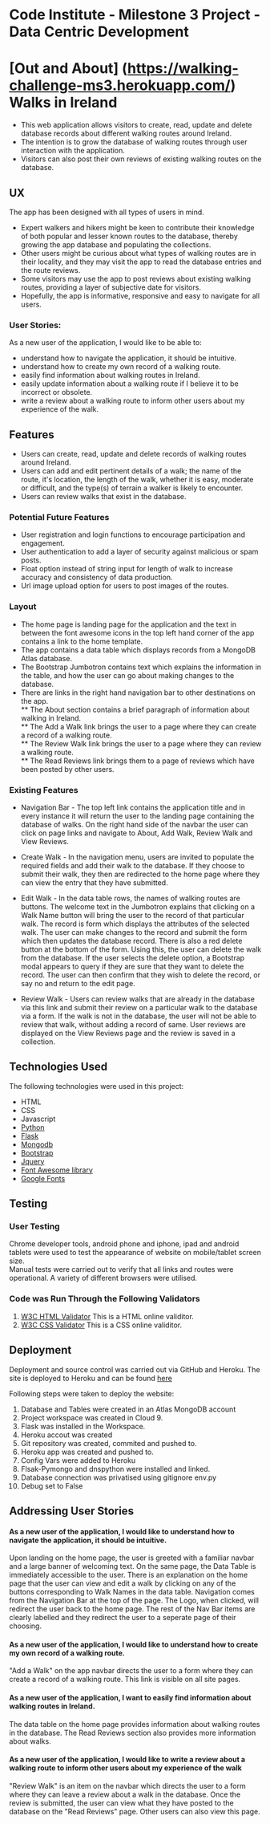 # Code Institute - Milestone 3 Project - Data Centric Development

# [Out and About] (https://walking-challenge-ms3.herokuapp.com/) Walks in Ireland

* This web application allows visitors to create, read, update and delete database records about different walking routes around Ireland. 
* The intention is to grow the database of walking routes through user interaction with the application.  
* Visitors can also post their own reviews of existing walking routes on the database.

## UX

The app has been designed with all types of users in mind.  
* Expert walkers and hikers might be keen to contribute their knowledge of both popular and lesser known routes to the database, thereby growing the app database and populating the collections.  
* Other users might be curious about what types of walking routes are in their locality, and they may visit the app to read the database entries and the route reviews.  
* Some visitors may use the app to post reviews about existing walking routes, providing a layer of subjective date for visitors.  
* Hopefully, the app is informative, responsive and easy to navigate for all users.  

### User Stories:
As a new user of the application, I would like to be able to:
* understand how to navigate the application, it should be intuitive.
* understand how to create my own record of a walking route.
* easily find information about walking routes in Ireland.
* easily update information about a walking route if I believe it to be incorrect or obsolete.
* write a review about a walking route to inform other users about my experience of the walk.

## Features
* Users can create, read, update and delete records of walking routes around Ireland.  
* Users can add and edit pertinent details of a walk; the name of the route, it's location, the length of the walk, whether it is easy, moderate or difficult, and the type(s) of terrain a walker is likely to encounter.
* Users can review walks that exist in the database.

### Potential Future Features
* User registration and login functions to encourage participation and engagement.
* User authentication to add a layer of security against malicious or spam posts.
* Float option instead of string input for length of walk to increase accuracy and consistency of data production.
* Url image upload option for users to post images of the routes.

### Layout

* The home page is landing page for the application and the text in between the font awesome icons in the top left hand corner of the app contains a link to the home template. 
* The app contains a data table which displays records from a MongoDB Atlas database. 
* The Bootstrap Jumbotron contains text which explains the information in the table, and how the user can go about making changes to the database.
* There are links in the right hand navigation bar to other destinations on the app.  
** The About section contains a brief paragraph of information about walking in Ireland.  
** The Add a Walk link brings the user to a page where they can create a record of a walking route.  
** The Review Walk link brings the user to a page where they can review a walking route.  
** The Read Reviews link brings them to a page of reviews which have been posted by other users. 

### Existing Features
* Navigation Bar - The top left link contains the application title and in every instance it will return the user to the landing page containing the database of walks. On the right hand side of the navbar the user can click on page links and navigate to About, Add Walk, Review Walk and View Reviews. 

* Create Walk - In the navigation menu, users are invited to populate the required fields and add their walk to the database. If they choose to submit their walk, they then are redirected to the home page where they can view the entry that they have submitted.

* Edit Walk - In the data table rows, the names of walking routes are buttons.  The welcome text in the Jumbotron explains that clicking on a Walk Name button will bring the user to the record of that particular walk.  The record is form which displays the attributes of the selected walk. The user can make changes to the record and submit the form which then updates the database record. There is also a red delete button at the bottom of the form.  Using this, the user can delete the walk from the database.  If the user selects the delete option, a Bootstrap modal appears to query if they are sure that they want to delete the record.  The user can then confirm that they wish to delete the record, or say no and return to the edit page.

* Review Walk - Users can review walks that are already in the database via this link and submit their review on a particular walk to the database via a form.  If the walk is not in the database, the user will not be able to review that walk, without adding a record of same. User reviews are displayed on the View Reviews page and the review is saved in a collection.

## Technologies Used

The following technologies were used in this project:
* HTML
* CSS
* Javascript
 * [Python](https://www.python.org/)
 * [Flask](http://flask.pocoo.org/)
 * [Mongodb](https://www.mongodb.com/)
 * [Bootstrap](https://getbootstrap.com/)
 * [Jquery](https://code.jquery.com/jquery-3.2.1.js)
 * [Font Awesome library](https://fontawesome.com/)
 * [Google Fonts](https://fonts.google.com/)

## Testing

### User Testing

Chrome developer tools, android phone and iphone, ipad and android tablets were used to test the appearance of website on mobile/tablet screen size.  
Manual tests were carried out to verify that all links and routes were operational.  A variety of different browsers were utilised.

### Code was Run Through the Following Validators

1. [W3C HTML Validator](https://validator.w3.org/) This is a HTML online validitor.
2. [W3C CSS Validator](https://jigsaw.w3.org/css-validator/) This is a CSS online validitor.


## Deployment

Deployment and source control was carried out via GitHub and Heroku. The site is deployed to Heroku and can be found [here](https://walking-challenge-ms3.herokuapp.com/)

Following steps were taken to deploy the website:
1. Database and Tables were created in an Atlas MongoDB account
2. Project workspace was created in Cloud 9.
3. Flask was installed in the Workspace.
4. Heroku accout was created
5. Git repository was created, commited and pushed to. 
6. Heroku app was created and pushed to.
7. Config Vars were added to Heroku
8. Flsak-Pymongo and dnspython were installed and linked.
9. Database connection was privatised using gitignore env.py
10. Debug set to False


## Addressing User Stories

#### As a new user of the application, I would like to understand how to navigate the application, it should be intuitive.

Upon landing on the home page, the user is greeted with a familiar navbar and a large banner of welcoming text.  On the same page, the Data Table is immediately accessible to the user.  There is an explanation on the home page that the user can view and edit a walk by clicking on any of the buttons corresponding to Walk Names in the data table.  Navigation comes from the Navigation Bar at the top of the page. The Logo, when clicked, will redirect the user back to the home page. The rest of the Nav Bar items are clearly labelled and they redirect the user to a seperate page of their choosing.

#### As a new user of the application, I would like to understand how to create my own record of a walking route.

"Add a Walk" on the app navbar directs the user to a form where they can create a record of a walking route.  This link is visible on all site pages.


#### As a new user of the application, I want to easily find information about walking routes in Ireland.

The data table on the home page provides information about walking routes in the database.  The Read Reviews section also provides more information about walks.

#### As a new user of the application, I would like to write a review about a walking route to inform other users about my experience of the walk

"Review Walk" is an item on the navbar which directs the user to a form where they can leave a review about a walk in the database. Once the review is submitted, the user can view what they have posted to the database on the "Read Reviews" page. Other users can also view this page.

